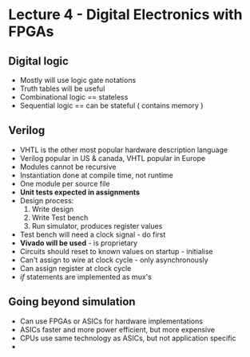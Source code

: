 # Lecture 4 - Digital Electronics with FPGAs

## Digital logic
* Mostly will use logic gate notations
* Truth tables will be useful
* Combinational logic == stateless
* Sequential logic == can be stateful ( contains memory )

## Verilog
* VHTL is the other most popular hardware description language
* Verilog popular in US & canada, VHTL popular in Europe
* Modules cannot be recursive
* Instantiation done at compile time, not runtime
* One module per source file
* **Unit tests expected in assignments**
* Design process:
  1. Write design 
  2. Write Test bench 
  3. Run simulator, produces register values
* Test bench will need a clock signal - do first
* **Vivado will be used** - is proprietary
* Circuits should reset to known values on startup - initialise
* Can't assign to wire at clock cycle - only asynchronously
* Can assign register at clock cycle
* *if* statements are implemented as mux's

## Going beyond simulation
* Can use FPGAs or ASICs for hardware implementations
* ASICs faster and more power efficient, but more expensive
* CPUs use same technology as ASICs, but not application specific
* 
